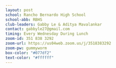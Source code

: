 ```yaml
---
layout: post
school: Rancho Bernardo High School
school-abb: RBHS
club-leaders: Gabby Le & Aditya Mavalankar
contact: gabbyle27@gmail.com
timing: Every Wednesday During Lunch
zoom-id: 351 838 3292
zoom-url: https://us04web.zoom.us/j/3518383292
zoom-pw: gummyworm
box-color: "#077df2"
text-color: "#ffffff"
---
```

